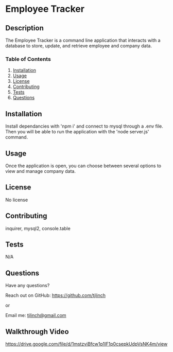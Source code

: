 # Employee Tracker

## Description

The Employee Tracker is a command line application that interacts with a database to store, update, and retrieve employee and company data.

### Table of Contents

1. [Installation](#installation)
2. [Usage](#usage)
3. [License](#license)
4. [Contributing](#contributing)
5. [Tests](#tests)
6. [Questions](#questions)

## Installation

Install dependancies with 'npm i' and connect to mysql through a .env file. Then you will be able to run the application with the 'node server.js' command.

## Usage

Once the application is open, you can choose between several options to view and manage company data.

## License

No license

## Contributing

inquirer, mysql2, console.table

## Tests

N/A

## Questions

Have any questions?

Reach out on GitHub: https://github.com/tjlinch

or

Email me: tjlinch@gmail.com

## Walkthrough Video

https://drive.google.com/file/d/1mstzviBfcw1p1IF1p0csepkUdpVsNK4m/view
